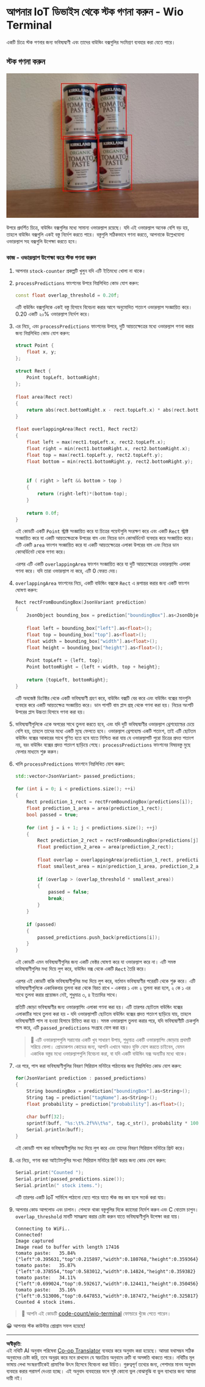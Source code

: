 <!--
CO_OP_TRANSLATOR_METADATA:
{
  "original_hash": "0b2ae20b0fc8e73c9598dea937cac038",
  "translation_date": "2025-08-27T09:55:09+00:00",
  "source_file": "5-retail/lessons/2-check-stock-device/wio-terminal-count-stock.md",
  "language_code": "bn"
}
-->
# আপনার IoT ডিভাইস থেকে স্টক গণনা করুন - Wio Terminal

একটি চিত্রে স্টক গণনার জন্য ভবিষ্যদ্বাণী এবং তাদের বাউন্ডিং বক্সগুলির সংমিশ্রণ ব্যবহার করা যেতে পারে।

## স্টক গণনা করুন

![প্রতিটি ক্যানের চারপাশে বাউন্ডিং বক্স সহ ৪টি টমেটো পেস্টের ক্যান](../../../../../translated_images/rpi-stock-with-bounding-boxes.b5540e2ecb7cd49f1271828d3be412671d950e87625c5597ea97c90f11e01097.bn.jpg)

উপরে প্রদর্শিত চিত্রে, বাউন্ডিং বক্সগুলির মধ্যে সামান্য ওভারল্যাপ রয়েছে। যদি এই ওভারল্যাপ অনেক বেশি বড় হয়, তাহলে বাউন্ডিং বক্সগুলি একই বস্তু নির্দেশ করতে পারে। বস্তুগুলি সঠিকভাবে গণনা করতে, আপনাকে উল্লেখযোগ্য ওভারল্যাপ সহ বক্সগুলি উপেক্ষা করতে হবে।

### কাজ - ওভারল্যাপ উপেক্ষা করে স্টক গণনা করুন

1. আপনার `stock-counter` প্রকল্পটি খুলুন যদি এটি ইতিমধ্যে খোলা না থাকে।

1. `processPredictions` ফাংশনের উপরে নিম্নলিখিত কোড যোগ করুন:

    ```cpp
    const float overlap_threshold = 0.20f;
    ```

    এটি বাউন্ডিং বক্সগুলিকে একই বস্তু হিসাবে বিবেচনা করার আগে অনুমোদিত শতাংশ ওভারল্যাপ সংজ্ঞায়িত করে। 0.20 একটি ২০% ওভারল্যাপ নির্দেশ করে।

1. এর নিচে, এবং `processPredictions` ফাংশনের উপরে, দুটি আয়তক্ষেত্রের মধ্যে ওভারল্যাপ গণনা করার জন্য নিম্নলিখিত কোড যোগ করুন:

    ```cpp
    struct Point {
        float x, y;
    };

    struct Rect {
        Point topLeft, bottomRight;
    };

    float area(Rect rect)
    {
        return abs(rect.bottomRight.x - rect.topLeft.x) * abs(rect.bottomRight.y - rect.topLeft.y);
    }
     
    float overlappingArea(Rect rect1, Rect rect2)
    {
        float left = max(rect1.topLeft.x, rect2.topLeft.x);
        float right = min(rect1.bottomRight.x, rect2.bottomRight.x);
        float top = max(rect1.topLeft.y, rect2.topLeft.y);
        float bottom = min(rect1.bottomRight.y, rect2.bottomRight.y);
    
    
        if ( right > left && bottom > top )
        {
            return (right-left)*(bottom-top);
        }
        
        return 0.0f;
    }
    ```

    এই কোডটি একটি `Point` স্ট্রাক্ট সংজ্ঞায়িত করে যা চিত্রের পয়েন্টগুলি সংরক্ষণ করে এবং একটি `Rect` স্ট্রাক্ট সংজ্ঞায়িত করে যা একটি আয়তক্ষেত্রকে উপরের বাম এবং নিচের ডান কোঅর্ডিনেট ব্যবহার করে সংজ্ঞায়িত করে। এটি একটি `area` ফাংশন সংজ্ঞায়িত করে যা একটি আয়তক্ষেত্রের এলাকা উপরের বাম এবং নিচের ডান কোঅর্ডিনেট থেকে গণনা করে।

    এরপর এটি একটি `overlappingArea` ফাংশন সংজ্ঞায়িত করে যা দুটি আয়তক্ষেত্রের ওভারল্যাপিং এলাকা গণনা করে। যদি তারা ওভারল্যাপ না করে, এটি 0 ফেরত দেয়।

1. `overlappingArea` ফাংশনের নিচে, একটি বাউন্ডিং বক্সকে `Rect` এ রূপান্তর করার জন্য একটি ফাংশন ঘোষণা করুন:

    ```cpp
    Rect rectFromBoundingBox(JsonVariant prediction)
    {
        JsonObject bounding_box = prediction["boundingBox"].as<JsonObject>();
    
        float left = bounding_box["left"].as<float>();
        float top = bounding_box["top"].as<float>();
        float width = bounding_box["width"].as<float>();
        float height = bounding_box["height"].as<float>();
    
        Point topLeft = {left, top};
        Point bottomRight = {left + width, top + height};
    
        return {topLeft, bottomRight};
    }
    ```

    এটি অবজেক্ট ডিটেক্টর থেকে একটি ভবিষ্যদ্বাণী গ্রহণ করে, বাউন্ডিং বক্সটি বের করে এবং বাউন্ডিং বক্সের মানগুলি ব্যবহার করে একটি আয়তক্ষেত্র সংজ্ঞায়িত করে। ডান পাশটি বাম প্লাস প্রস্থ থেকে গণনা করা হয়। নিচের অংশটি উপরের প্লাস উচ্চতা হিসাবে গণনা করা হয়।

1. ভবিষ্যদ্বাণীগুলিকে একে অপরের সাথে তুলনা করতে হবে, এবং যদি দুটি ভবিষ্যদ্বাণীর ওভারল্যাপ থ্রেশহোল্ডের চেয়ে বেশি হয়, তাহলে তাদের মধ্যে একটি মুছে ফেলতে হবে। ওভারল্যাপ থ্রেশহোল্ড একটি শতাংশ, তাই এটি ছোটতম বাউন্ডিং বক্সের আকারের সাথে গুণিত হতে হবে যাতে নিশ্চিত করা যায় যে ওভারল্যাপটি পুরো চিত্রের প্রদত্ত শতাংশ নয়, বরং বাউন্ডিং বক্সের প্রদত্ত শতাংশ ছাড়িয়ে গেছে। `processPredictions` ফাংশনের বিষয়বস্তু মুছে ফেলার মাধ্যমে শুরু করুন।

1. খালি `processPredictions` ফাংশনে নিম্নলিখিত যোগ করুন:

    ```cpp
    std::vector<JsonVariant> passed_predictions;

    for (int i = 0; i < predictions.size(); ++i)
    {
        Rect prediction_1_rect = rectFromBoundingBox(predictions[i]);
        float prediction_1_area = area(prediction_1_rect);
        bool passed = true;

        for (int j = i + 1; j < predictions.size(); ++j)
        {
            Rect prediction_2_rect = rectFromBoundingBox(predictions[j]);
            float prediction_2_area = area(prediction_2_rect);

            float overlap = overlappingArea(prediction_1_rect, prediction_2_rect);
            float smallest_area = min(prediction_1_area, prediction_2_area);

            if (overlap > (overlap_threshold * smallest_area))
            {
                passed = false;
                break;
            }
        }

        if (passed)
        {
            passed_predictions.push_back(predictions[i]);
        }
    }
    ```

    এই কোডটি এমন ভবিষ্যদ্বাণীগুলির জন্য একটি ভেক্টর ঘোষণা করে যা ওভারল্যাপ করে না। এটি সমস্ত ভবিষ্যদ্বাণীগুলির মধ্য দিয়ে লুপ করে, বাউন্ডিং বক্স থেকে একটি `Rect` তৈরি করে।

    এরপর এই কোডটি বাকি ভবিষ্যদ্বাণীগুলির মধ্য দিয়ে লুপ করে, বর্তমান ভবিষ্যদ্বাণীর পরেরটি থেকে শুরু করে। এটি ভবিষ্যদ্বাণীগুলিকে একাধিকবার তুলনা করা থেকে বিরত রাখে - একবার ১ এবং ২ তুলনা করা হলে, ২ কে ১ এর সাথে তুলনা করার প্রয়োজন নেই, শুধুমাত্র ৩, ৪ ইত্যাদির সাথে।

    প্রতিটি জোড়া ভবিষ্যদ্বাণীর জন্য ওভারল্যাপিং এলাকা গণনা করা হয়। এটি তারপর ছোটতম বাউন্ডিং বক্সের এলাকাটির সাথে তুলনা করা হয় - যদি ওভারল্যাপটি ছোটতম বাউন্ডিং বক্সের প্রদত্ত শতাংশ ছাড়িয়ে যায়, তাহলে ভবিষ্যদ্বাণীটি পাস না হওয়া হিসাবে চিহ্নিত করা হয়। সমস্ত ওভারল্যাপ তুলনা করার পরে, যদি ভবিষ্যদ্বাণীটি চেকগুলি পাস করে, এটি `passed_predictions` সংগ্রহে যোগ করা হয়।

    > 💁 এটি ওভারল্যাপগুলি সরানোর একটি খুব সাধারণ উপায়, শুধুমাত্র একটি ওভারল্যাপিং জোড়ায় প্রথমটি সরিয়ে ফেলা। প্রোডাকশন কোডের জন্য, আপনি এখানে আরও যুক্তি যোগ করতে চাইবেন, যেমন একাধিক বস্তুর মধ্যে ওভারল্যাপগুলি বিবেচনা করা, বা যদি একটি বাউন্ডিং বক্স অন্যটির মধ্যে থাকে।

1. এর পরে, পাস করা ভবিষ্যদ্বাণীগুলির বিবরণ সিরিয়াল মনিটরে পাঠানোর জন্য নিম্নলিখিত কোড যোগ করুন:

    ```cpp
    for(JsonVariant prediction : passed_predictions)
    {
        String boundingBox = prediction["boundingBox"].as<String>();
        String tag = prediction["tagName"].as<String>();
        float probability = prediction["probability"].as<float>();

        char buff[32];
        sprintf(buff, "%s:\t%.2f%%\t%s", tag.c_str(), probability * 100.0, boundingBox.c_str());
        Serial.println(buff);
    }
    ```

    এই কোডটি পাস করা ভবিষ্যদ্বাণীগুলির মধ্য দিয়ে লুপ করে এবং তাদের বিবরণ সিরিয়াল মনিটরে প্রিন্ট করে।

1. এর নিচে, গণনা করা আইটেমগুলির সংখ্যা সিরিয়াল মনিটরে প্রিন্ট করার জন্য কোড যোগ করুন:

    ```cpp
    Serial.print("Counted ");
    Serial.print(passed_predictions.size());
    Serial.println(" stock items.");
    ```

    এটি তারপর একটি IoT সার্ভিসে পাঠানো যেতে পারে যাতে স্টক স্তর কম হলে সতর্ক করা যায়।

1. আপনার কোড আপলোড এবং চালান। শেলফে থাকা বস্তুগুলির দিকে ক্যামেরা নির্দেশ করুন এবং C বোতাম চাপুন। `overlap_threshold` মানটি সামঞ্জস্য করার চেষ্টা করুন যাতে ভবিষ্যদ্বাণীগুলি উপেক্ষা করা যায়।

    ```output
    Connecting to WiFi..
    Connected!
    Image captured
    Image read to buffer with length 17416
    tomato paste:   35.84%  {"left":0.395631,"top":0.215897,"width":0.180768,"height":0.359364}
    tomato paste:   35.87%  {"left":0.378554,"top":0.583012,"width":0.14824,"height":0.359382}
    tomato paste:   34.11%  {"left":0.699024,"top":0.592617,"width":0.124411,"height":0.350456}
    tomato paste:   35.16%  {"left":0.513006,"top":0.647853,"width":0.187472,"height":0.325817}
    Counted 4 stock items.
    ```

> 💁 আপনি এই কোডটি [code-count/wio-terminal](../../../../../5-retail/lessons/2-check-stock-device/code-count/wio-terminal) ফোল্ডারে খুঁজে পেতে পারেন।

😀 আপনার স্টক কাউন্টার প্রোগ্রাম সফল হয়েছে!

---

**অস্বীকৃতি**:  
এই নথিটি AI অনুবাদ পরিষেবা [Co-op Translator](https://github.com/Azure/co-op-translator) ব্যবহার করে অনুবাদ করা হয়েছে। আমরা যথাসম্ভব সঠিক অনুবাদের চেষ্টা করি, তবে অনুগ্রহ করে মনে রাখবেন যে স্বয়ংক্রিয় অনুবাদে ত্রুটি বা অসঙ্গতি থাকতে পারে। নথিটির মূল ভাষায় লেখা সংস্করণটিকেই প্রামাণিক উৎস হিসেবে বিবেচনা করা উচিত। গুরুত্বপূর্ণ তথ্যের জন্য, পেশাদার মানব অনুবাদ ব্যবহার করার পরামর্শ দেওয়া হচ্ছে। এই অনুবাদ ব্যবহারের ফলে সৃষ্ট কোনো ভুল বোঝাবুঝি বা ভুল ব্যাখ্যার জন্য আমরা দায়ী নই।